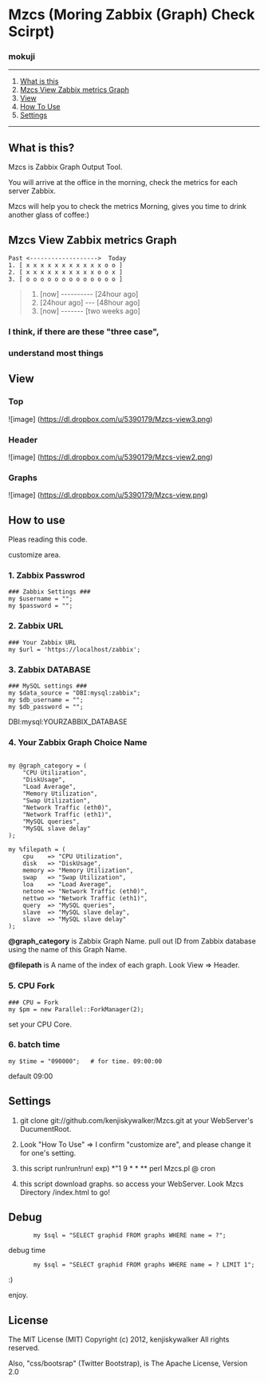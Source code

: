 Mzcs (Moring Zabbix (Graph) Check Scirpt)
==============================

### mokuji
---
1. [What is this](#what-is-this)  
2. [Mzcs View Zabbix metrics Graph](#mzcs-view-zabbix-metrics-graph)  
3. [View](#view)  
4. [How To Use](#how-to-use)  
5. [Settings](#settings)

---

What is this?
---

Mzcs is Zabbix Graph Output Tool.

You will arrive at the office in the morning,
check the metrics for each server Zabbix.

Mzcs will help you to check the metrics
Morning, gives you time to drink another glass of coffee:)


Mzcs View Zabbix metrics Graph
---

    Past <------------------->  Today
    1. [ x x x x x x x x x x x o o ] 
    2. [ x x x x x x x x x x o o x ]
    3. [ o o o o o o o o o o o o o ]


> 1. [now] ---------- [24hour ago]
> 2. [24hour ago] --- [48hour ago]
> 3. [now] ------- [two weeks ago]


### I think, if there are these "three case",
### understand most things


View
---

### Top
![image] (https://dl.dropbox.com/u/5390179/Mzcs-view3.png)

### Header
![image] (https://dl.dropbox.com/u/5390179/Mzcs-view2.png)

### Graphs 
![image] (https://dl.dropbox.com/u/5390179/Mzcs-view.png)


## How to use

Pleas reading this code.

customize area.

### 1. Zabbix Passwrod

```
### Zabbix Settings ###
my $username = "";
my $password = "";
```

### 2. Zabbix URL
```
### Your Zabbix URL
my $url = 'https://localhost/zabbix';
```

### 3. Zabbix DATABASE

```
### MySQL settings ###
my $data_source = "DBI:mysql:zabbix";
my $db_username = "";
my $db_password = "";
```

DBI:mysql:YOURZABBIX_DATABASE

### 4. Your Zabbix Graph Choice Name
```

my @graph_category = (
    "CPU Utilization",
    "DiskUsage",
    "Load Average",
    "Memory Utilization",
    "Swap Utilization",
    "Network Traffic (eth0)",
    "Network Traffic (eth1)",
    "MySQL queries",
    "MySQL slave delay"
);

my %filepath = (
    cpu    => "CPU Utilization",
    disk   => "DiskUsage",
    memory => "Memory Utilization",
    swap   => "Swap Utilization",
    loa    => "Load Average",
    netone => "Network Traffic (eth0)",
    nettwo => "Network Traffic (eth1)",
    query  => "MySQL queries",
    slave  => "MySQL slave delay",
    slave  => "MySQL slave delay"
);

```

**@graph_category** is
Zabbix Graph Name.
pull out ID from Zabbix database using the name of this Graph Name.

**@filepath** is
A name of the index of each graph.
Look View => Header.

### 5. CPU Fork

```
### CPU = Fork
my $pm = new Parallel::ForkManager(2);
```
set your CPU Core.


### 6. batch time

```
my $time = "090000";   # for time. 09:00:00
```

default 09:00


Settings
---

1. git clone git://github.com/kenjiskywalker/Mzcs.git 
   at your WebServer's DucumentRoot.

2. Look "How To Use" => I confirm "customize are",
   and please change it for one's setting.

3. this script run!run!run!
   exp) *"1 9 * * **  perl Mzcs.pl @ cron

4. this script download graphs.
   so access your WebServer.
   Look Mzcs Directory /index.html to go!

Debug
---

```
       my $sql = "SELECT graphid FROM graphs WHERE name = ?";
```

debug time

```
       my $sql = "SELECT graphid FROM graphs WHERE name = ? LIMIT 1";
```

:)

enjoy.


License
---

The MIT License (MIT)
Copyright (c) 2012, kenjiskywalker All rights reserved.

Also, "css/bootsrap" (Twitter Bootstrap), is  The Apache License, Version 2.0

